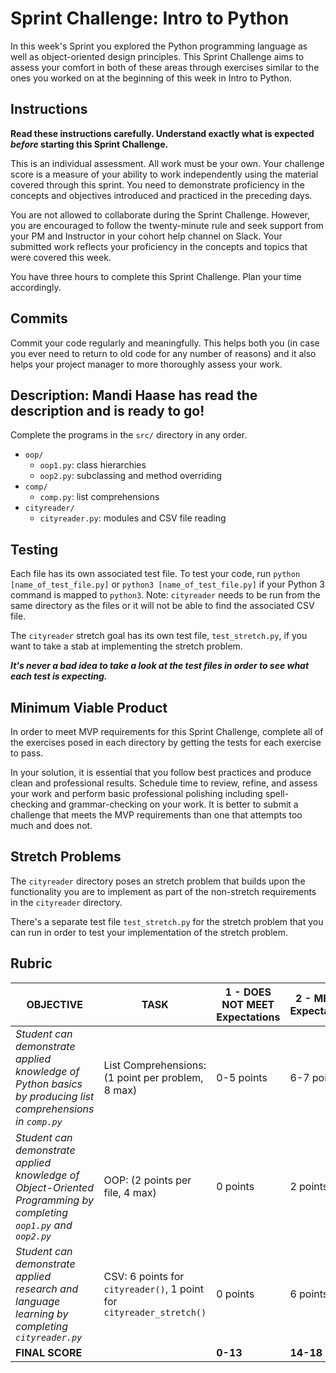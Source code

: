 # Sprint Challenge: Intro to Python

In this week's Sprint you explored the Python programming language as well as object-oriented design principles. This Sprint Challenge aims to assess your comfort in both of these areas through exercises similar to the ones you worked on at the beginning of this week in Intro to Python.

## Instructions

**Read these instructions carefully. Understand exactly what is expected _before_ starting this Sprint Challenge.**

This is an individual assessment. All work must be your own. Your challenge score is a measure of your ability to work independently using the material covered through this sprint. You need to demonstrate proficiency in the concepts and objectives introduced and practiced in the preceding days.

You are not allowed to collaborate during the Sprint Challenge. However, you are encouraged to follow the twenty-minute rule and seek support from your PM and Instructor in your cohort help channel on Slack. Your submitted work reflects your proficiency in the concepts and topics that were covered this week.

You have three hours to complete this Sprint Challenge. Plan your time accordingly.

## Commits

Commit your code regularly and meaningfully. This helps both you (in case you ever need to return to old code for any number of reasons) and it also helps your project manager to more thoroughly assess your work.

## Description: Mandi Haase has read the description and is ready to go!

Complete the programs in the `src/` directory in any order.

- `oop/`
  - `oop1.py`: class hierarchies
  - `oop2.py`: subclassing and method overriding
- `comp/`
  - `comp.py`: list comprehensions
- `cityreader/`
  - `cityreader.py`: modules and CSV file reading

## Testing

Each file has its own associated test file. To test your code, run `python [name_of_test_file.py]` or `python3 [name_of_test_file.py]` if your Python 3 command is mapped to `python3`. Note: `cityreader` needs to be run from the same directory as the files or it will not be able to find the associated CSV file.

The `cityreader` stretch goal has its own test file, `test_stretch.py`, if you want to take a stab at implementing the stretch problem.

**_It's never a bad idea to take a look at the test files in order to see what each test is expecting._**

## Minimum Viable Product

In order to meet MVP requirements for this Sprint Challenge, complete all of the exercises posed in each directory by getting the tests for each exercise to pass.

In your solution, it is essential that you follow best practices and produce clean and professional results. Schedule time to review, refine, and assess your work and perform basic professional polishing including spell-checking and grammar-checking on your work. It is better to submit a challenge that meets the MVP requirements than one that attempts too much and does not.

## Stretch Problems

The `cityreader` directory poses an stretch problem that builds upon the functionality you are to implement as part of the non-stretch requirements in the `cityreader` directory.

There's a separate test file `test_stretch.py` for the stretch problem that you can run in order to test your implementation of the stretch problem.

## Rubric

| OBJECTIVE                                                                                                        | TASK                                                                 | 1 - DOES NOT MEET Expectations | 2 - MEETS Expectations | 3 - EXCEEDS Expectations | SCORE |
| ---------------------------------------------------------------------------------------------------------------- | -------------------------------------------------------------------- | ------------------------------ | ---------------------- | ------------------------ | ----- |
| _Student can demonstrate applied knowledge of Python basics by producing list comprehensions in `comp.py`_       | List Comprehensions: (1 point per problem, 8 max)                    | 0-5 points                     | 6-7 points             | 8 points                 |       |
| _Student can demonstrate applied knowledge of Object-Oriented Programming by completing `oop1.py` and `oop2.py`_ | OOP: (2 points per file, 4 max)                                      | 0 points                       | 2 points               | 4 points                 |       |
| _Student can demonstrate applied research and language learning by completing `cityreader.py`_                   | CSV: 6 points for `cityreader()`, 1 point for `cityreader_stretch()` | 0 points                       | 6 points               | 7 points                 |       |
| **FINAL SCORE**                                                                                                  |                                                                      | **0-13**                       | **14-18**              | **19**                   |       |

